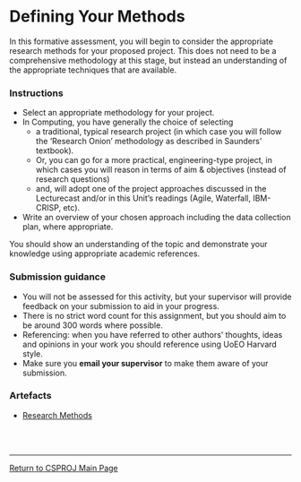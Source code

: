 # Defining Your Methods

In this formative assessment, you will begin to consider the appropriate research methods for your proposed project. 
This does not need to be a comprehensive methodology at this stage, but instead an understanding of the appropriate techniques that are available.

### Instructions
 - Select an appropriate methodology for your project.
 - In Computing, you have generally the choice of selecting
   - a traditional, typical research project (in which case you will follow the ‘Research Onion’ methodology as described in Saunders’ textbook).
   - Or, you can go for a more practical, engineering-type project, in which cases you will reason in terms of aim & objectives (instead of research questions)
   - and, will adopt one of the project approaches discussed in the Lecturecast and/or in this Unit’s readings (Agile, Waterfall, IBM-CRISP, etc).
 - Write an overview of your chosen approach including the data collection plan, where appropriate.

You should show an understanding of the topic and demonstrate your knowledge using appropriate academic references.

### Submission guidance
 - You will not be assessed for this activity, but your supervisor will provide feedback on your submission to aid in your progress.
 - There is no strict word count for this assignment, but you should aim to be around 300 words where possible.
 - Referencing: when you have referred to other authors’ thoughts, ideas and opinions in your work you should reference using UoEO Harvard style.
 - Make sure you **email your supervisor** to make them aware of your submission.


### Artefacts
 - [Research Methods](CSPJ_Methodology.pdf)


<br><br>

--- 

[Return to CSPROJ Main Page](CSPJ_main.md)
